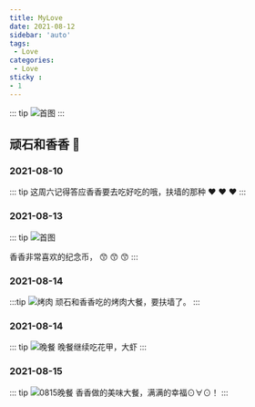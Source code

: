 ```yaml
---
title: MyLove
date: 2021-08-12
sidebar: 'auto'
tags:
 - Love
categories:
 - Love
sticky : 
- 1
---
```


::: tip
![首图](/xiangxiang.jpeg)
:::

<!-- more -->

## 顽石和香香 :love_letter:

### 2021-08-10
::: tip
这周六记得答应香香要去吃好吃的哦，扶墙的那种 :heart: :heart: :heart:
:::
 

### 2021-08-13
::: tip
![首图](/xiangxiang/jnb.jpg)

香香非常喜欢的纪念币， :kissing_smiling_eyes: :kissing_smiling_eyes: :kissing_smiling_eyes:
:::

###  2021-08-14
:::tip
![烤肉](/xiangxiang/kaoroudacan.jpg)
顽石和香香吃的烤肉大餐，要扶墙了。
:::

###  2021-08-14
::: tip
![晚餐](/xiangxiang/77hj.jpg)
晚餐继续吃花甲，大虾
:::

### 2021-08-15
::: tip
![0815晚餐](/xiangxiang/0815wc1.jpg)
香香做的美味大餐，满满的幸福⊙∀⊙！
:::

